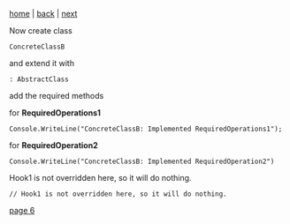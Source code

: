 [home](./page01.md) | [back](./page04.md) | [next](./page06.md)

Now create class
```
ConcreteClassB
```
and extend it with
```
: AbstractClass
```
add the required methods

for **RequiredOperations1**
```
Console.WriteLine("ConcreteClassB: Implemented RequiredOperations1");
```
for **RequiredOperation2**
```
Console.WriteLine("ConcreteClassB: Implemented RequiredOperation2")
```
Hook1 is not overridden here, so it will do nothing.
```
// Hook1 is not overridden here, so it will do nothing.
```

[page 6](./page06.md)
